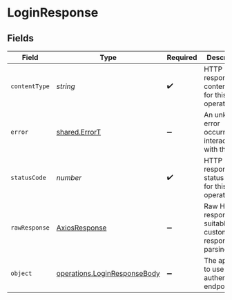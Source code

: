 # LoginResponse


## Fields

| Field                                                                               | Type                                                                                | Required                                                                            | Description                                                                         |
| ----------------------------------------------------------------------------------- | ----------------------------------------------------------------------------------- | ----------------------------------------------------------------------------------- | ----------------------------------------------------------------------------------- |
| `contentType`                                                                       | *string*                                                                            | :heavy_check_mark:                                                                  | HTTP response content type for this operation                                       |
| `error`                                                                             | [shared.ErrorT](../../../sdk/models/shared/errort.md)                               | :heavy_minus_sign:                                                                  | An unknown error occurred interacting with the API.                                 |
| `statusCode`                                                                        | *number*                                                                            | :heavy_check_mark:                                                                  | HTTP response status code for this operation                                        |
| `rawResponse`                                                                       | [AxiosResponse](https://axios-http.com/docs/res_schema)                             | :heavy_minus_sign:                                                                  | Raw HTTP response; suitable for custom response parsing                             |
| `object`                                                                            | [operations.LoginResponseBody](../../../sdk/models/operations/loginresponsebody.md) | :heavy_minus_sign:                                                                  | The api key to use for authenticated endpoints.                                     |
